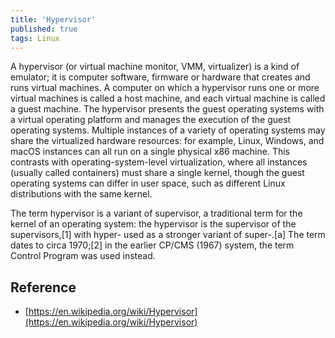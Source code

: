 ```yaml
---
title: 'Hypervisor'
published: true
tags: Linux
---
```


A hypervisor (or virtual machine monitor, VMM, virtualizer) is a kind of emulator; it is computer software, firmware or hardware that creates and runs virtual machines. A computer on which a hypervisor runs one or more virtual machines is called a host machine, and each virtual machine is called a guest machine. The hypervisor presents the guest operating systems with a virtual operating platform and manages the execution of the guest operating systems. Multiple instances of a variety of operating systems may share the virtualized hardware resources: for example, Linux, Windows, and macOS instances can all run on a single physical x86 machine. This contrasts with operating-system-level virtualization, where all instances (usually called containers) must share a single kernel, though the guest operating systems can differ in user space, such as different Linux distributions with the same kernel.

The term hypervisor is a variant of supervisor, a traditional term for the kernel of an operating system: the hypervisor is the supervisor of the supervisors,[1] with hyper- used as a stronger variant of super-.[a] The term dates to circa 1970;[2] in the earlier CP/CMS (1967) system, the term Control Program was used instead.

## Reference

- [https://en.wikipedia.org/wiki/Hypervisor](https://en.wikipedia.org/wiki/Hypervisor)